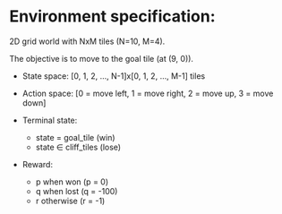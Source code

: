 # Environment specification:

2D grid world with NxM tiles (N=10, M=4).

The objective is to move to the goal tile (at (9, 0)).

- State space: [0, 1, 2, ..., N-1]x[0, 1, 2, ..., M-1] tiles

- Action space: [0 = move left, 1 = move right, 2 = move up, 3 = move down]

- Terminal state:
    - state = goal_tile (win)
    - state ∈ cliff_tiles (lose)

- Reward:
    - p when won (p = 0)
    - q when lost (q = -100)
    - r otherwise (r = -1)
